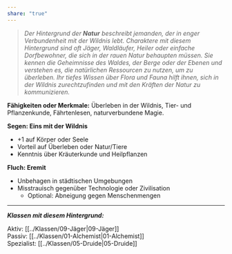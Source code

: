 ```yaml
---
share: "true"
---
```

> *Der Hintergrund der **Natur** beschreibt jemanden, der in enger Verbundenheit mit der Wildnis lebt. Charaktere mit diesem Hintergrund sind oft Jäger, Waldläufer, Heiler oder einfache Dorfbewohner, die sich in der rauen Natur behaupten müssen. Sie kennen die Geheimnisse des Waldes, der Berge oder der Ebenen und verstehen es, die natürlichen Ressourcen zu nutzen, um zu überleben. Ihr tiefes Wissen über Flora und Fauna hilft ihnen, sich in der Wildnis zurechtzufinden und mit den Kräften der Natur zu kommunizieren.*  
  
**Fähigkeiten oder Merkmale:** Überleben in der Wildnis, Tier- und Pflanzenkunde, Fährtenlesen, naturverbundene Magie.  
  
**Segen: Eins mit der Wildnis**  
  
- +1 auf Körper oder Seele  
- Vorteil auf Überleben oder Natur/Tiere  
- Kenntnis über Kräuterkunde und Heilpflanzen  
  
**Fluch: Eremit**  
  
- Unbehagen in städtischen Umgebungen  
- Misstrauisch gegenüber Technologie oder Zivilisation  
	- Optional: Abneigung gegen Menschenmengen  
  
---  
  
***Klassen mit diesem Hintergrund:***  
  
Aktiv: [[../Klassen/09-Jäger|09-Jäger]]  
Passiv: [[../Klassen/01-Alchemist|01-Alchemist]]  
Spezialist: [[../Klassen/05-Druide|05-Druide]]